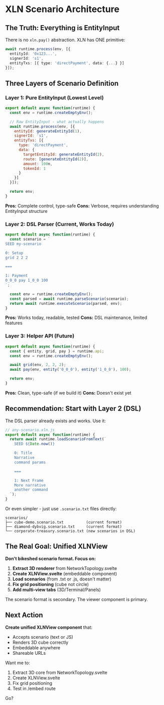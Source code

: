 # XLN Scenario Architecture

## The Truth: Everything is EntityInput

There is no `xln.pay()` abstraction. XLN has ONE primitive:

```typescript
await runtime.process(env, [{
  entityId: '0x123...',
  signerId: 's1',
  entityTxs: [{ type: 'directPayment', data: {...} }]
}]);
```

## Three Layers of Scenario Definition

### Layer 1: Pure EntityInput (Lowest Level)
```javascript
export default async function(runtime) {
  const env = runtime.createEmptyEnv();

  // Raw EntityInput - what actually happens
  await runtime.process(env, [{
    entityId: generateEntityId(1),
    signerId: 's1',
    entityTxs: [{
      type: 'directPayment',
      data: {
        targetEntityId: generateEntityId(2),
        route: [generateEntityId(2)],
        amount: 100n,
        tokenId: 1
      }
    }]
  }]);

  return env;
}
```

**Pros:** Complete control, type-safe
**Cons:** Verbose, requires understanding EntityInput structure

### Layer 2: DSL Parser (Current, Works Today)
```javascript
export default async function(runtime) {
  const scenario = `
SEED my-scenario

0: Setup
grid 2 2 2

===

1: Payment
0_0_0 pay 1_0_0 100
`;

  const env = runtime.createEmptyEnv();
  const parsed = await runtime.parseScenario(scenario);
  return await runtime.executeScenario(parsed, env);
}
```

**Pros:** Works today, readable, tested
**Cons:** DSL maintenance, limited features

### Layer 3: Helper API (Future)
```javascript
export default async function(runtime) {
  const { entity, grid, pay } = runtime.api;
  const env = runtime.createEmptyEnv();

  await grid(env, 2, 2, 2);
  await pay(env, entity('0_0_0'), entity('1_0_0'), 100);

  return env;
}
```

**Pros:** Clean, type-safe (if we build it)
**Cons:** Doesn't exist yet

## Recommendation: Start with Layer 2 (DSL)

The DSL parser already exists and works. Use it:

```javascript
// any-scenario.xln.js
export default async function(runtime) {
  return await runtime.loadScenarioFromText(`
    SEED ${Date.now()}

    0: Title
    Narrative
    command params

    ===

    1: Next Frame
    More narrative
    another command
  `);
}
```

Or even simpler - just use `.scenario.txt` files directly:

```
scenarios/
├── cube-demo.scenario.txt          (current format)
├── diamond-dybvig.scenario.txt     (current format)
└── corporate-treasury.scenario.txt (new scenarios in DSL)
```

## The Real Goal: Unified XLNView

**Don't bikeshed scenario format. Focus on:**

1. **Extract 3D renderer** from NetworkTopology.svelte
2. **Create XLNView.svelte** (embeddable component)
3. **Load scenarios** (from .txt or .js, doesn't matter)
4. **Fix grid positioning** (cube not circle)
5. **Add multi-view tabs** (3D/Terminal/Panels)

The scenario format is secondary. The viewer component is primary.

## Next Action

**Create unified XLNView component** that:
- Accepts scenario (text or JS)
- Renders 3D cube correctly
- Embeddable anywhere
- Shareable URLs

Want me to:
1. Extract 3D core from NetworkTopology.svelte
2. Create XLNView.svelte
3. Fix grid positioning
4. Test in /embed route

Go?
